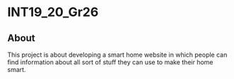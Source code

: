 # INT19_20_Gr26


## About 
This project is about developing a smart home website in which people can find information about all sort of stuff they can use to make their home smart. 
